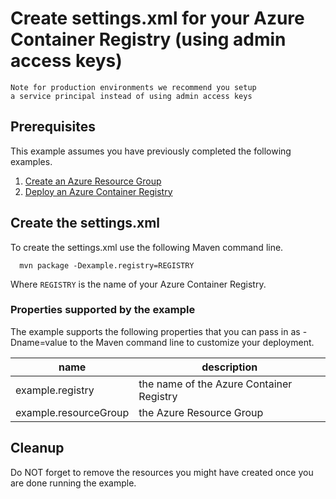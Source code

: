 
# Create settings.xml for your Azure Container Registry (using admin access keys)

```text
Note for production environments we recommend you setup
a service principal instead of using admin access keys
```

## Prerequisites

This example assumes you have previously completed the following examples.

1. [Create an Azure Resource Group](../resourcegroup-create/README.md)
1. [Deploy an Azure Container Registry](../acr-create/README.md)

## Create the settings.xml

To create the settings.xml use the following Maven command line.

````shell
  mvn package -Dexample.registry=REGISTRY
````

Where ```REGISTRY``` is the name of your Azure Container Registry.

### Properties supported by the example

The example supports the following properties that you can pass in as -Dname=value to the Maven command line to customize your deployment.

| name                   | description                              |
|------------------------|------------------------------------------|
| example.registry       | the name of the Azure Container Registry |
| example.resourceGroup  | the Azure Resource Group                 |

## Cleanup

Do NOT forget to remove the resources you might have created once you are done running the example.
